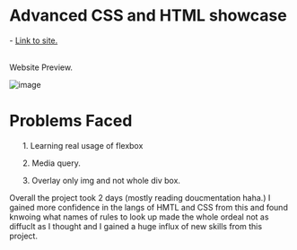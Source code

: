 

<h1>Advanced CSS and HTML showcase</h1> - <a href="https://erebus009.github.io/advanced-portfolio/">Link to site.</a>
<br>
<br>
<p> Website Preview. </p>

![image](https://user-images.githubusercontent.com/12164234/136667490-4e1e32a9-b82a-4dff-83f6-a74ac75dc0ca.png)





<h1> Problems Faced </h1>
  <ul> 1. Learning real usage of flexbox </ul>
  <ul> 2. Media query. </ul>
  <ul> 3. Overlay only img and not whole div box. </ul>
  
  <p> Overall the project took 2 days (mostly reading doucmentation haha.) 
  I gained more confidence in the langs of HMTL and CSS from this and found knwoing what names of rules to look up made the whole ordeal not as diffuclt as I thought and I gained a huge influx of new skills from this project. </p>

